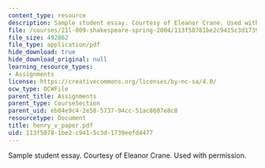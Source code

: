 ```yaml
---
content_type: resource
description: Sample student essay. Courtesy of Eleanor Crane. Used with permission.
file: /courses/21l-009-shakespeare-spring-2004/113f50781be2c9415c3d1739eefd4477_henry_v_paper.pdf
file_size: 492862
file_type: application/pdf
hide_download: true
hide_download_original: null
learning_resource_types:
- Assignments
license: https://creativecommons.org/licenses/by-nc-sa/4.0/
ocw_type: OCWFile
parent_title: Assignments
parent_type: CourseSection
parent_uid: eb04e9c4-2e58-5737-94cc-51ac8607e8c8
resourcetype: Document
title: henry_v_paper.pdf
uid: 113f5078-1be2-c941-5c3d-1739eefd4477
---
```

Sample student essay. Courtesy of Eleanor Crane. Used with permission.